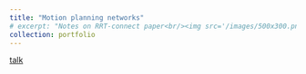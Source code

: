 ```yaml
---
title: "Motion planning networks"
# excerpt: "Notes on RRT-connect paper<br/><img src='/images/500x300.png'>"
collection: portfolio
---
```



[talk](https://www.youtube.com/watch?v=x5hf-gjdQaA)